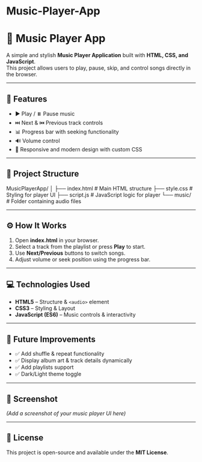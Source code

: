 # Music-Player-App
# 🎵 Music Player App  

A simple and stylish **Music Player Application** built with **HTML, CSS, and JavaScript**.  
This project allows users to play, pause, skip, and control songs directly in the browser.  

---

## 🚀 Features  
- ▶️ Play / ⏸️ Pause music  
- ⏭️ Next & ⏮️ Previous track controls  
- 📊 Progress bar with seeking functionality  
- 🔊 Volume control  
- 🎨 Responsive and modern design with custom CSS  

---

## 📂 Project Structure
MusicPlayerApp/
│
├── index.html # Main HTML structure
├── style.css # Styling for player UI
├── script.js # JavaScript logic for player
└── music/ # Folder containing audio files

---

## ⚙️ How It Works  
1. Open **index.html** in your browser.  
2. Select a track from the playlist or press **Play** to start.  
3. Use **Next/Previous** buttons to switch songs.  
4. Adjust volume or seek position using the progress bar.  

---

## 💻 Technologies Used  
- **HTML5** – Structure & `<audio>` element  
- **CSS3** – Styling & Layout  
- **JavaScript (ES6)** – Music controls & interactivity  

---

## 🎯 Future Improvements  
- ✅ Add shuffle & repeat functionality  
- ✅ Display album art & track details dynamically  
- ✅ Add playlists support  
- ✅ Dark/Light theme toggle  

---

## 📸 Screenshot  
*(Add a screenshot of your music player UI here)*  

---

## 📜 License  
This project is open-source and available under the **MIT License**.  

